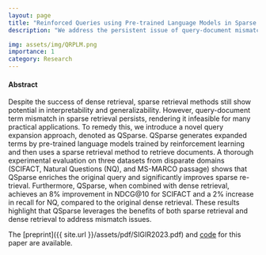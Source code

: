 ```yaml
---
layout: page
title: "Reinforced Queries using Pre-trained Language Models in Sparse Retrieval"
description: "We address the persistent issue of query-document mismatch in sparse retrieval by leveraging reinforcement learning and a pre-trained model."

img: assets/img/QRPLM.png
importance: 1
category: Research
---
```


#### Abstract

Despite the success of dense retrieval, sparse retrieval methods still show potential in interpretability and generalizability. However, query-document term mismatch in sparse retrieval persists, rendering it infeasible for many practical applications. To remedy this, we introduce a novel query expansion approach, denoted as QSparse. QSparse generates expanded terms by pre-trained language models trained by reinforcement learning and then uses a sparse retrieval method to retrieve documents. A thorough experimental evaluation on three datasets from disparate domains (SCIFACT, Natural Questions (NQ), and MS-MARCO passage) shows that QSparse enriches the original query and significantly improves sparse re- trieval. Furthermore, QSparse, when combined with dense retrieval, achieves an 8% improvement in NDCG@10 for SCIFACT and a 2% increase in recall for NQ, compared to the original dense retrieval. These results highlight that QSparse leverages the benefits of both sparse retrieval and dense retrieval to address mismatch issues.


The [preprint]({{ site.url }}/assets/pdf/SIGIR2023.pdf) and <a href="https://anonymous.4open.science/r/QSparse/">code</a>  for this paper are available.


<!-- <a href="{{ '/assets/pdf/language_modeling_using_tensor.pdf' | prepend: site.baseurl | prepend: site.url }}">report</a> -->

